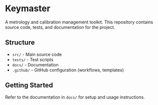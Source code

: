 # Keymaster

A metrology and calibration management toolkit. This repository contains source code, tests, and documentation for the project.

## Structure
- `src/` - Main source code
- `tests/` - Test scripts
- `docs/` - Documentation
- `.github/` - GitHub configuration (workflows, templates)

## Getting Started
Refer to the documentation in `docs/` for setup and usage instructions.
